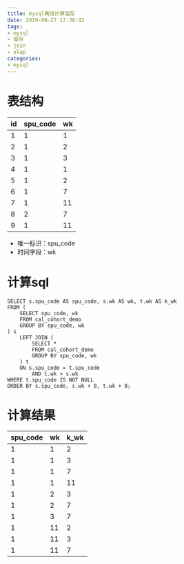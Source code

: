 ```yaml
---
title: mysql离线计算留存
date: 2019-08-27 17:38:42
tags:
- mysql
- 留存
- join
- olap
categories:
- mysql
---
```


# 表结构

| id | spu_code | wk |
|---|---|---|
|  1 | 1 | 1 |
|  2 | 1 | 2 |
|  3 | 1 | 3 |
|  4 | 1 | 1 |
|  5 | 1 | 2 |
|  6 | 1 | 7 |
|  7 | 1 | 11 |
|  8 | 2 | 7 |
|  9 | 1 | 11 |

- 唯一标识：spu_code
- 时间字段：wk

# 计算sql

```
SELECT s.spu_code AS spu_code, s.wk AS wk, t.wk AS k_wk
FROM (
	SELECT spu_code, wk
	FROM cal_cohort_demo
	GROUP BY spu_code, wk
) s
	LEFT JOIN (
		SELECT *
		FROM cal_cohort_demo
		GROUP BY spu_code, wk
	) t
	ON s.spu_code = t.spu_code
		AND t.wk > s.wk
WHERE t.spu_code IS NOT NULL
ORDER BY s.spu_code, s.wk + 0, t.wk + 0;
```

# 计算结果

| spu_code | wk | k_wk |
|---|---|---|
| 1 | 1    | 2    |
| 1 | 1    | 3    |
| 1 | 1    | 7    |
| 1 | 1    | 11   |
| 1 | 2    | 3    |
| 1 | 2    | 7    |
| 1 | 3    | 7    |
| 1 | 11   | 2    |
| 1 | 11   | 3    |
| 1 | 11   | 7    |
